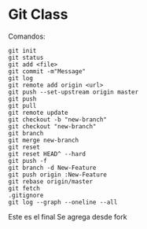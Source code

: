 Git Class
=============

Comandos:

```
git init
git status
git add <file>
git commit -m"Message"
git log
git remote add origin <url>
git push --set-upstream origin master
git push
git pull
git remote update
git checkout -b "new-branch"
git checkout "new-branch"
git branch
git merge new-branch
git reset
git reset HEAD^ --hard
git push -f
git branch -d New-Feature
git push origin :New-Feature
git rebase origin/master
git fetch
.gitignore
git log --graph --oneline --all
```

Este es el final
Se agrega desde fork
